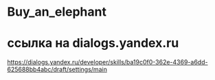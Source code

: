 # Buy_an_elephant


# ссылка на dialogs.yandex.ru
https://dialogs.yandex.ru/developer/skills/ba19c0f0-362e-4369-a6dd-625688bb4abc/draft/settings/main
